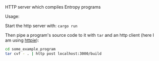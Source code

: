 
HTTP server which compiles Entropy programs

Usage:

Start the http server with:
`cargo run`

Then pipe a program's source code to it with `tar` and an http client (here I am using [httpie](https://httpie.io)):

```bash
cd some_example_program
tar cvf - . | http post localhost:3000/build
```
